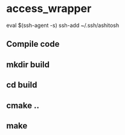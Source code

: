 # access_wrapper
eval $(ssh-agent -s)
ssh-add ~/.ssh/ashitosh

## Compile code
## mkdir build
## cd build
## cmake ..
## make
